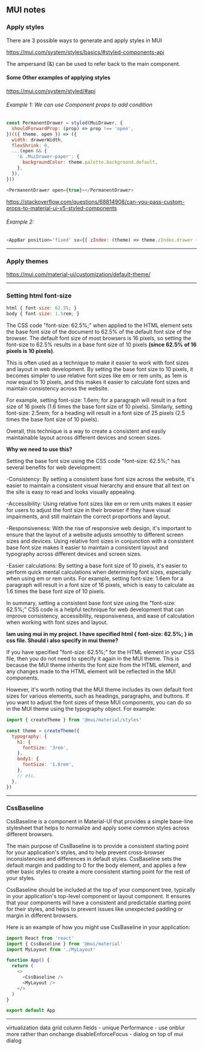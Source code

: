 ## MUI notes

### Apply styles

There are 3 possible ways to generate and apply styles in MUI

https://mui.com/system/styles/basics/#styled-components-api

The ampersand (&) can be used to refer back to the main component.

#### Some Other examples of applying styles

https://mui.com/system/styled/#api

###### Example 1: We can use Component props to add condition

```js
const PermanentDrawer = styled(MuiDrawer, {
  shouldForwardProp: (prop) => prop !== 'open',
})(({ theme, open }) => ({
  width: drawerWidth,
  flexShrink: 0,
  ...(open && {
    '& .MuiDrawer-paper': {
      backgroundColor: theme.palette.background.default,
    },
  }),
}))

<PermanentDrawer open={true}></PermanentDrawer>
```

https://stackoverflow.com/questions/68814908/can-you-pass-custom-props-to-material-ui-v5-styled-components

###### Example 2:

```js
<AppBar position='fixed' sx={{ zIndex: (theme) => theme.zIndex.drawer + 1 }}></AppBar>
```

---

### Apply themes

https://mui.com/material-ui/customization/default-theme/

---

### Setting html font-size

```js
html { font-size: 62.5%; }
body { font-size: 1.5rem; }
```

The CSS code "font-size: 62.5%;" when applied to the HTML element sets the base font size of the document to 62.5% of the default font size of the browser. The default font size of most browsers is 16 pixels, so setting the font-size to 62.5% results in a base font size of 10 pixels **(since 62.5% of 16 pixels is 10 pixels)**.

This is often used as a technique to make it easier to work with font sizes and layout in web development. By setting the base font size to 10 pixels, it becomes simpler to use relative font sizes like em or rem units, as 1em is now equal to 10 pixels, and this makes it easier to calculate font sizes and maintain consistency across the website.

For example, setting font-size: 1.6em; for a paragraph will result in a font size of 16 pixels (1.6 times the base font size of 10 pixels). Similarly, setting font-size: 2.5rem; for a heading will result in a font size of 25 pixels (2.5 times the base font size of 10 pixels).

Overall, this technique is a way to create a consistent and easily maintainable layout across different devices and screen sizes.

**Why we need to use this?**

Setting the base font size using the CSS code "font-size: 62.5%;" has several benefits for web development:

-Consistency: By setting a consistent base font size across the website, it's easier to maintain a consistent visual hierarchy and ensure that all text on the site is easy to read and looks visually appealing.

-Accessibility: Using relative font sizes like em or rem units makes it easier for users to adjust the font size in their browser if they have visual impairments, and still maintain the correct proportions and layout.

-Responsiveness: With the rise of responsive web design, it's important to ensure that the layout of a website adjusts smoothly to different screen sizes and devices. Using relative font sizes in conjunction with a consistent base font size makes it easier to maintain a consistent layout and typography across different devices and screen sizes.

-Easier calculations: By setting a base font size of 10 pixels, it's easier to perform quick mental calculations when determining font sizes, especially when using em or rem units. For example, setting font-size: 1.6em for a paragraph will result in a font size of 16 pixels, which is easy to calculate as 1.6 times the base font size of 10 pixels.

In summary, setting a consistent base font size using the "font-size: 62.5%;" CSS code is a helpful technique for web development that can improve consistency, accessibility, responsiveness, and ease of calculation when working with font sizes and layout.

**Iam using mui in my project. I have specified html { font-size: 62.5%; } in css file. Should i also specify in mui theme?**

If you have specified "font-size: 62.5%;" for the HTML element in your CSS file, then you do not need to specify it again in the MUI theme. This is because the MUI theme inherits the font size from the HTML element, and any changes made to the HTML element will be reflected in the MUI components.

However, it's worth noting that the MUI theme includes its own default font sizes for various elements, such as headings, paragraphs, and buttons. If you want to adjust the font sizes of these MUI components, you can do so in the MUI theme using the typography object. For example:

```js
import { createTheme } from '@mui/material/styles'

const theme = createTheme({
  typography: {
    h1: {
      fontSize: '3rem',
    },
    body1: {
      fontSize: '1.6rem',
    },
    // etc.
  },
})
```

---

### CssBaseline

CssBaseline is a component in Material-UI that provides a simple base-line stylesheet that helps to normalize and apply some common styles across different browsers.

The main purpose of CssBaseline is to provide a consistent starting point for your application's styles, and to help prevent cross-browser inconsistencies and differences in default styles. CssBaseline sets the default margin and padding to 0 for the body element, and applies a few other basic styles to create a more consistent starting point for the rest of your styles.

CssBaseline should be included at the top of your component tree, typically in your application's top-level component or layout component. It ensures that your components will have a consistent and predictable starting point for their styles, and helps to prevent issues like unexpected padding or margin in different browsers.

Here is an example of how you might use CssBaseline in your application:

```js
import React from 'react'
import { CssBaseline } from '@mui/material'
import MyLayout from './MyLayout'

function App() {
  return (
    <>
      <CssBaseline />
      <MyLayout />
    </>
  )
}

export default App
```

---

virtualization
data grid column fields - unique
Performance - use onblur more rather than onchange
disableEnforceFocus - dialog on top of mui dialog
